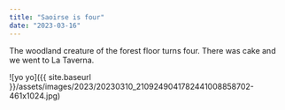 ```yaml
---
title: "Saoirse is four"
date: "2023-03-16"
---
```


The woodland creature of the forest floor turns four. There was cake and we went to La Taverna.

![yo yo]({{ site.baseurl }}/assets/images/2023/20230310_2109249041782441008858702-461x1024.jpg)
